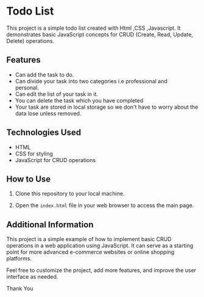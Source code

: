 # Todo List 

This project is a simple todo list created with Html ,CSS 
,Javascript. It demonstrates basic JavaScript concepts for CRUD (Create, Read, Update, Delete) operations.

## Features

- Can add the task to do.
- Can divide your task into two categories i.e professional and	 
   personal.
- Can edit the list of your task in it.
- You can delete the task which you have completed
- Your task are stored in local storage so we don't have to worry
   about the data lose unless removed.
   
## Technologies Used

- HTML
- CSS for styling
- JavaScript for CRUD operations

## How to Use

1. Clone this repository to your local machine.

2. Open the `index.html` file in your web browser to access the main 
   page.

## Additional Information

This project is a simple example of how to implement basic CRUD operations in a web application using JavaScript. It can serve as a starting point for more advanced e-commerce websites or online shopping platforms.

Feel free to customize the project, add more features, and improve the user interface as needed.

Thank You
